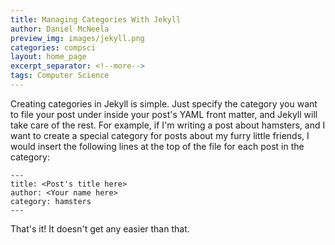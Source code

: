```yaml
---
title: Managing Categories With Jekyll
author: Daniel McNeela
preview_img: images/jekyll.png
categories: compsci
layout: home_page
excerpt_separator: <!--more-->
tags: Computer Science
---
```

Creating categories in Jekyll is simple. Just specify the category you want to
file your post under inside your post's YAML front matter, and Jekyll will take
care of the rest. <!--more--> For example, if I'm writing a post about hamsters, and I want
to create a special category for posts about my furry little friends, I would
insert the following lines at the top of the file for each post in the category:


	---
	title: <Post's title here>
	author: <Your name here>
	category: hamsters
	---


That's it! It doesn't get any easier than that.